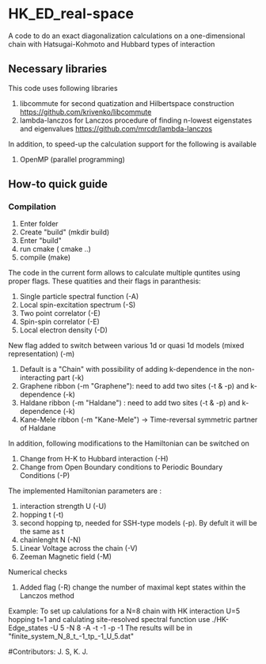 # HK_ED_real-space
A code to do an exact diagonalization calculations on a one-dimensional chain with Hatsugai-Kohmoto and Hubbard types of interaction
## Necessary libraries
This code uses following libraries 
1. libcommute for second quatization and Hilbertspace construction
     https://github.com/krivenko/libcommute
2. lambda-lanczos for Lanczos procedure of finding n-lowest eigenstates and eigenvalues
    https://github.com/mrcdr/lambda-lanczos

In addition, to speed-up the calculation support for the following is available
1. OpenMP (parallel programming) 

## How-to quick guide
### Compilation
1. Enter folder
2. Create "build" (mkdir build)
3. Enter "build"
4. run cmake ( cmake ..)
5. compile (make)


The code in the current form allows to calculate multiple quntites using proper flags. These quatities and their flags in paranthesis:
1. Single particle spectral function (-A)
2. Local spin-excitation spectrum (-S)
3. Two point correlator (-E)
4. Spin-spin correlator (-E)
5. Local electron density (-D)

New flag added to switch between various 1d or quasi 1d models (mixed representation) (-m)
1. Default is a "Chain" with possibility of adding k-dependence in the non-interacting part (-k)
2. Graphene ribbon (-m "Graphene"): need to add two sites (-t & -p) and k-dependence (-k)
3. Haldane ribbon (-m "Haldane") : need to add two sites (-t & -p) and k-dependence (-k)
4. Kane-Mele ribbon (-m "Kane-Mele") -> Time-reversal symmetric partner of Haldane

In addition, following modifications to the Hamiltonian can be switched on
1. Change from H-K to Hubbard interaction (-H)
2. Change from Open Boundary conditions to Periodic Boundary Conditions (-P)

The implemented Hamiltonian parameters are :
1. interaction strength U (-U)
2. hopping t (-t)
3. second hopping tp, needed for SSH-type models (-p). By defult it will be the same as t
4. chainlenght N (-N)
5. Linear Voltage across the chain (-V)
6. Zeeman Magnetic field (-M) 

Numerical checks
1. Added flag (-R) change the number of maximal kept states within the Lanczos method




Example:
To set up calulations for a N=8 chain with HK interaction U=5 hopping t=1 and calulating site-resolved spectral function use
./HK-Edge_states -U 5 -N 8 -A -t -1 -p -1
The results will be in "finite_system_N_8_t_-1_tp_-1_U_5.dat"


#Contributors:
J. S, K. J.